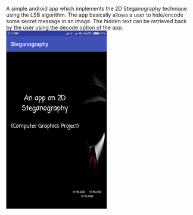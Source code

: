 A simple android app which implements the 2D Steganography technique using the LSB algorithm. The app basically allows a user to hide/encode some secret message in an image. The hidden text can be retrieved back by the user using the decode option of the app. 
<img src="https://github.com/GaganJb/Steganography-CG-Project/raw/master/images/oll-2.png?raw=true" style="max-width:100%;">
